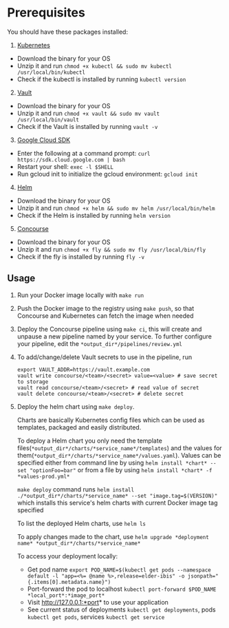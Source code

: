 # Prerequisites

You should have these packages installed:

1. [Kubernetes](https://kubernetes.io/docs/tasks/tools/install-kubectl/)

  - Download the binary for your OS
  - Unzip it and run `chmod +x kubectl && sudo mv kubectl /usr/local/bin/kubectl`
  - Check if the kubectl is installed by running `kubectl version`

2. [Vault](https://www.vaultproject.io/docs/install/index.html)

  - Download the binary for your OS
  - Unzip it and run `chmod +x vault && sudo mv vault /usr/local/bin/vault`
  - Check if the Vault is installed by running `vault -v`

3. [Google Cloud SDK](https://cloud.google.com/sdk/downloads)

  - Enter the following at a command prompt: `curl https://sdk.cloud.google.com | bash`
  - Restart your shell: `exec -l $SHELL`
  - Run gcloud init to initialize the gcloud environment: `gcloud init`

4. [Helm](https://github.com/kubernetes/helm/blob/master/docs/install.md)

  - Download the binary for your OS
  - Unzip it and run `chmod +x helm && sudo mv helm /usr/local/bin/helm`
  - Check if the Helm is installed by running `helm version`

5. [Concourse](https://github.com/concourse/fly)

  - Download the binary for your OS
  - Unzip it and run `chmod +x fly && sudo mv fly /usr/local/bin/fly`
  - Check if the fly is installed by running `fly -v`

## Usage

1. Run your Docker image locally with `make run`

2. Push the Docker image to the registry using `make push`, so that Concourse and Kubernetes can fetch the image when needed

3. Deploy the Concourse pipeline using `make ci`, this will create and unpause a new pipeline named by your service.
   To further configure your pipeline, edit the `*output_dir*/pipelines/review.yml`

4. To add/change/delete Vault secrets to use in the pipeline, run
   ```shell
   export VAULT_ADDR=https://vault.example.com
   vault write concourse/<team>/<secret> value=<value> # save secret to storage
   vault read concourse/<team>/<secret> # read value of secret
   vault delete concourse/<team>/<secret> # delete secret
   ```

5. Deploy the helm chart using `make deploy`.

   Charts are basically Kubernetes config files which can be used as templates, packaged and easily distributed.

   To deploy a Helm chart you only need the template files(`*output_dir*/charts/*service_name*/templates`)
   and the values for them(`*output_dir*/charts/*service_name*/values.yaml`).
   Values can be specified either from command line by using `helm install *chart* --set "optionFoo=bar"`
   or from a file by using `helm install *chart* -f *values-prod.yml*`

   `make deploy` command runs
      `helm install ./*output_dir*/charts/*service_name* --set "image.tag=$(VERSION)"`
   which installs this service's helm charts with current Docker image tag specified

   To list the deployed Helm charts, use `helm ls`

   To apply changes made to the chart, use `helm upgrade *deployment name* *output_dir*/charts/*service_name*`

   To access your deployment locally:
   - Get pod name `export POD_NAME=$(kubectl get pods --namespace default -l "app=<%= @name %>,release=elder-ibis" -o jsonpath="{.items[0].metadata.name}")`
   - Port-forward the pod to localhost `kubectl port-forward $POD_NAME *local_port*:*image_port*`
   - Visit http://127.0.0.1:*port* to use your application
   - See current status of deployments `kubectl get deployments`, pods `kubectl get pods`, services `kubectl get service`

